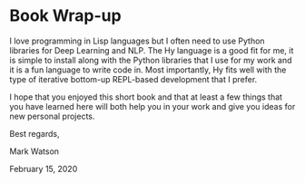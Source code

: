 # Book Wrap-up

I love programming in Lisp languages but I often need to use Python libraries for Deep Learning and NLP. The Hy language is a good fit for me, it is simple to install along with the Python libraries that I use for my work and it is a fun language to write code in. Most importantly, Hy fits well with the type of iterative bottom-up REPL-based development that I prefer.

I hope that you enjoyed this short book and that at least a few things that you have learned here will both help you in your work and give you ideas for new personal projects.

Best regards,

Mark Watson

February 15, 2020


